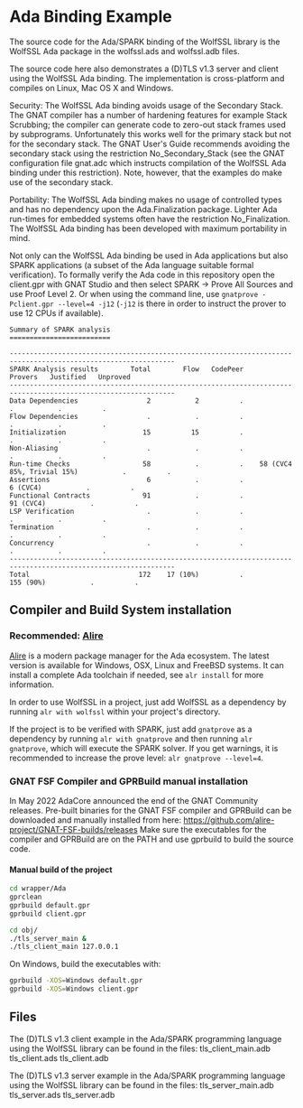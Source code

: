# Ada Binding Example
The source code for the Ada/SPARK binding of the WolfSSL library
is the WolfSSL Ada package in the wolfssl.ads and wolfssl.adb files.

The source code here also demonstrates a (D)TLS v1.3 server and client
using the WolfSSL Ada binding. The implementation is cross-platform
and compiles on Linux, Mac OS X and Windows.

Security: The WolfSSL Ada binding avoids usage of the
Secondary Stack. The GNAT compiler has a number of hardening
features for example Stack Scrubbing; the compiler can generate
code to zero-out stack frames used by subprograms.
Unfortunately this works well for the primary stack but not
for the secondary stack. The GNAT User's Guide recommends
avoiding the secondary stack using the restriction
No_Secondary_Stack (see the GNAT configuration file gnat.adc
which instructs compilation of the WolfSSL Ada binding under
this restriction). Note, however, that the examples do make use of the
secondary stack.

Portability: The WolfSSL Ada binding makes no usage of controlled types
and has no dependency upon the Ada.Finalization package.
Lighter Ada run-times for embedded systems often have
the restriction No_Finalization. The WolfSSL Ada binding has
been developed with maximum portability in mind.

Not only can the WolfSSL Ada binding be used in Ada applications but
also SPARK applications (a subset of the Ada language suitable
formal verification). To formally verify the Ada code in this repository
open the client.gpr with GNAT Studio and then select
SPARK -> Prove All Sources and use Proof Level 2. Or when using the command
line, use `gnatprove -Pclient.gpr --level=4 -j12` (`-j12` is there in
order to instruct the prover to use 12 CPUs if available).

```
Summary of SPARK analysis
=========================

---------------------------------------------------------------------------------------------------------------
SPARK Analysis results        Total        Flow   CodePeer                       Provers   Justified   Unproved
---------------------------------------------------------------------------------------------------------------
Data Dependencies                 2           2          .                             .           .          .
Flow Dependencies                 .           .          .                             .           .          .
Initialization                   15          15          .                             .           .          .
Non-Aliasing                      .           .          .                             .           .          .
Run-time Checks                  58           .          .    58 (CVC4 85%, Trivial 15%)           .          .
Assertions                        6           .          .                      6 (CVC4)           .          .
Functional Contracts             91           .          .                     91 (CVC4)           .          .
LSP Verification                  .           .          .                             .           .          .
Termination                       .           .          .                             .           .          .
Concurrency                       .           .          .                             .           .          .
---------------------------------------------------------------------------------------------------------------
Total                           172    17 (10%)          .                     155 (90%)           .          .
```

## Compiler and Build System installation

### Recommended: [Alire](https://alire.ada.dev)
[Alire](https://alire.ada.dev) is a modern package manager for the Ada
ecosystem.  The latest version is available for Windows, OSX, Linux and FreeBSD
systems.  It can install a complete Ada toolchain if needed, see `alr install`
for more information.

In order to use WolfSSL in a project, just add WolfSSL as a dependency by
running `alr with wolfssl` within your project's directory.

If the project is to be verified with SPARK, just add `gnatprove` as a
dependency by running `alr with gnatprove` and then running `alr gnatprove`,
which will execute the SPARK solver. If you get warnings, it is recommended to
increase the prove level: `alr gnatprove --level=4`.

### GNAT FSF Compiler and GPRBuild manual installation
In May 2022 AdaCore announced the end of the GNAT Community releases.
Pre-built binaries for the GNAT FSF compiler and GPRBuild can be
downloaded and manually installed from here:
https://github.com/alire-project/GNAT-FSF-builds/releases
Make sure the executables for the compiler and GPRBuild are on the PATH
and use gprbuild to build the source code.

#### Manual build of the project

```sh
cd wrapper/Ada
gprclean
gprbuild default.gpr
gprbuild client.gpr

cd obj/
./tls_server_main &
./tls_client_main 127.0.0.1
```

On Windows, build the executables with:
```sh
gprbuild -XOS=Windows default.gpr
gprbuild -XOS=Windows client.gpr
```

## Files
The (D)TLS v1.3 client example in the Ada/SPARK programming language
using the WolfSSL library can be found in the files:
tls_client_main.adb
tls_client.ads
tls_client.adb

The (D)TLS v1.3 server example in the Ada/SPARK programming language
using the WolfSSL library can be found in the files:
tls_server_main.adb
tls_server.ads
tls_server.adb
